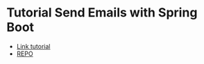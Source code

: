 # Tutorial Send Emails with Spring Boot
- [Link tutorial](https://www.youtube.com/watch?v=onCzCxDyR24)
- [REPO](https://github.com/getarrays/springbootemails/tree/main)